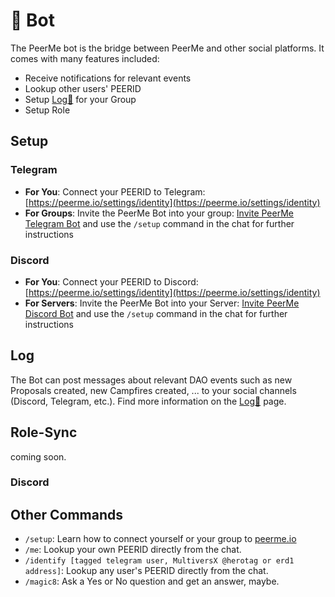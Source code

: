 # 🤖 Bot

The PeerMe bot is the bridge between PeerMe and other social platforms. It comes with many features included:

- Receive notifications for relevant events
- Lookup other users' PEERID
- Setup [Log📝](/features/log.md) for your Group
- Setup Role

## Setup

### Telegram

- **For You**: Connect your PEERID to Telegram: [https://peerme.io/settings/identity](https://peerme.io/settings/identity)
- **For Groups**: Invite the PeerMe Bot into your group: [Invite PeerMe Telegram Bot](https://t.me/PeerMeBot) and use the `/setup` command in the chat for further instructions

### Discord

- **For You**: Connect your PEERID to Discord: [https://peerme.io/settings/identity](https://peerme.io/settings/identity)
- **For Servers**: Invite the PeerMe Bot into your Server: [Invite PeerMe Discord Bot](https://discord.com/api/oauth2/authorize?client_id=796325771106058240&permissions=1644705082487&redirect_uri=https%3A%2F%2Fpeerme.io&scope=bot%20applications.commands) and use the `/setup` command in the chat for further instructions

## Log

The Bot can post messages about relevant DAO events such as new Proposals created, new Campfires created, ... to your social channels (Discord, Telegram, etc.). Find more information on the [Log📝](/features/log.md) page.

## Role-Sync

coming soon.

### Discord

## Other Commands

- `/setup`: Learn how to connect yourself or your group to [peerme.io](https://peerme.io)
- `/me`: Lookup your own PEERID directly from the chat.
- `/identify [tagged telegram user, MultiversX @herotag or erd1 address]`: Lookup any user's PEERID directly from the chat.
- `/magic8`: Ask a Yes or No question and get an answer, maybe.
